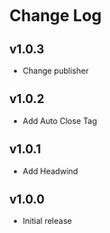 # Change Log

## v1.0.3

- Change publisher

## v1.0.2

- Add Auto Close Tag

## v1.0.1

- Add Headwind

## v1.0.0

- Initial release
